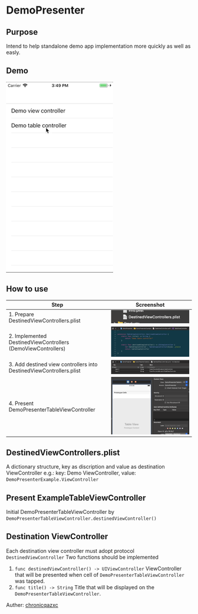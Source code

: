 # DemoPresenter

## Purpose
Intend to help standalone demo app implementation more quickly as well as easly.

## Demo
![](/.screenshots/demo.gif)

## How to use
| Step | Screenshot |
|--|--|
| 1. Prepare DestinedViewControllers.plist | ![](/.screenshots/PrepareDestinedViewControllers.png) |
| 2. Implemented DestinedViewControllers (DemoViewControllers) | ![](/.screenshots/DestinedViewController.png) |
| 3. Add destined view controllers into DestinedViewControllers.plist | ![](/.screenshots/DestinedViewControllers.png) |
| 4. Present DemoPresenterTableViewController | ![](/.screenshots/present.png) |

## DestinedViewControllers.plist
A dictionary structure, key as discription and value as destination ViewController
e.g.: key: Demo ViewController, value: ```DemoPresenterExample.ViewController```

## Present ExampleTableViewController
Initial DemoPresenterTableViewController by ```DemoPresenterTableViewController.destinedViewController()```

## Destination ViewController
Each destination view controller must adopt protocol ```DestinedViewController```
Two functions should be implemented
1. ```func destinedViewController() -> UIViewController```
ViewController that will be presented when cell of ```DemoPresenterTableViewController``` was tapped.
2. ```func title() -> String```
Title that will be displayed on the ```DemoPresenterTableViewController```.


Auther: [chronicqazxc](chronicqazxc@gmail.com)
